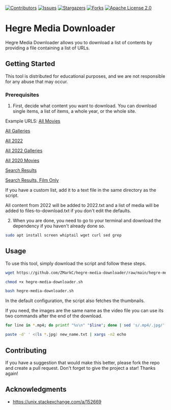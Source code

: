[![Contributors](https://img.shields.io/github/contributors/ZMarkC/hegre-media-downloader.svg?style=for-the-badge)](https://github.com/ZMarkC/hegre-media-downloader/graphs/contributors) [![Issues](https://img.shields.io/github/issues/ZMarkC/hegre-media-downloader.svg?style=for-the-badge)](https://github.com/ZMarkC/hegre-media-downloader/issues) [![Stargazers](https://img.shields.io/github/stars/ZMarkC/hegre-media-downloader.svg?style=for-the-badge)](https://github.com/ZMarkC/hegre-media-downloader/stargazers) [![Forks](https://img.shields.io/github/forks/ZMarkC/hegre-media-downloader.svg?style=for-the-badge)](https://github.com/ZMarkC/hegre-media-downloader/network/members) [![Apache License 2.0](https://img.shields.io/github/license/ZMarkC/hegre-media-downloader.svg?style=for-the-badge)](https://github.com/ZMarkC/hegre-media-downloader/blob/master/LICENSE)

# Hegre Media Downloader
   
Hegre Media Downloader allows you to download a list of contents by providing a file containing a list of URLs.

## Getting Started

This tool is distributed for educational purposes, and we are not responsible for any abuse that may occur.

### Prerequisites

1. First, decide what content you want to download. You can download single items, a list of items, a whole year, or the whole site.

Example URLS:
[All Movies](https://www.hegre.com/movies) 
  
[All Galleries](https://www.hegre.com/photos)
  
[All 2022](https://www.hegre.com/?types=&year=2022)
  
[All 2022 Galleries](https://www.hegre.com/?types=Gallery&year=2022)
  
[All 2020 Movies](https://www.hegre.com/?types=Films&year=2022)
  
[Search Results](https://www.hegre.com/search?q=beach)
  
[Search Results, Film Only](https://www.hegre.com/search?q=beach&types=Film)
  

If you have a custom list, add it to a text file in the same directory as the script. 

All content from 2022 will be added to 2022.txt and a list of media will be added to files-to-download.txt if you don't edit the defaults.


2. When you are done, you need to go to your terminal and download the dependency if you haven't already done so.

```bash
sudo apt install screen whiptail wget curl sed grep
```

## Usage

To use this tool, simply download the script and follow these steps.

```bash
wget https://github.com/ZMarkC/hegre-media-downloader/raw/main/hegre-media-downloader.sh
```

```bash
chmod +x hegre-media-downloader.sh
```

```bash
bash hegre-media-downloader.sh
```

In the default configuration, the script also fetches the thumbnails.

If you need, the images are the same name as the video file you can use its two commands after the end of the download.

```bash
for line in *.mp4; do printf "%s\n" "$line"; done | sed 's/.mp4/.jpg/' > new_name.txt
```

```bash
paste -d' ' <(ls *.jpg) new_name.txt | xargs -n2 echo
```

## Contributing

If you have a suggestion that would make this better, please fork the repo and create a pull request. Don't forget to give the project a star! Thanks again!

## Acknowledgments

- <https://unix.stackexchange.com/a/152669>
